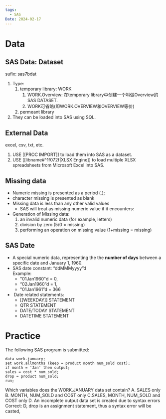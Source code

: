 ```yaml
---
tags:
  - SAS
Date: 2024-02-17
---
```

# Data
## SAS Data: Dataset
sufix: sas7bdat
1. Type:
	1. temporary library: WORK
		1. WORK.Overview: 在temporary library中创建一个叫做Overview的SAS DATASET.
		2. WORK可省略(即WORK.OVERVIEW和OVERVIEW等价)
	2. permeant library
2. They can be loaded into SAS using SQL.

## External Data
excel, csv, txt, etc.
1. USE [[PROC IMPORT]] to load them into SAS as a dataset.
2. USE [[libname#^1f072f|XLSX Engine]] to load multiple XLSX spreadsheets from Microsoft Excel into SAS.

## Missing data
- Numeric missing is presented as a period (.); 
- character missing is presented as blank 
- Missing data is less than any other valid values  
    - SAS will treat as missing numeric value if it encounters:
- Generation of Missing data:
	1. an invalid numeric data (for example, letters)
	2. division by zero (5/0 = missing)  
	3. performing an operation on missing value (1+missing = missing)

## SAS Date
-  A special numeric data, representing the the **number of days** between a specific date and January 1, 1960.
- SAS date constant: “ddMMMyyyy”d  
    Example: 
	- "01Jan1960"d = 0,
	- “02Jan1960”d = 1, 
	- "01Jan1961”d = 366
-   Date related statements:
	- [[WEEKDAY]] STATEMENT
	- QTR STATEMENT
	- DATE/TODAY STATEMENT
	- DATETIME STATEMENT

# Practice
The following SAS program is submitted: 
```sas
data work.january; 
set work.allmonths (keep = product month num_sold cost); 
if month = 'Jan' then output; 
sales = cost * num_sold; 
drop = product num_sold; 
run; 
```

Which variables does the WORK.JANUARY data set contain? 
	A. SALES only 
	B. MONTH, NUM_SOLD and COST only 
	C.SALES, MONTH, NUM_SOLD and COST only 
	D. An incomplete output data set is created due to syntax errors
Correct: D, drop is an assignment statement, thus a syntax error will be casted,